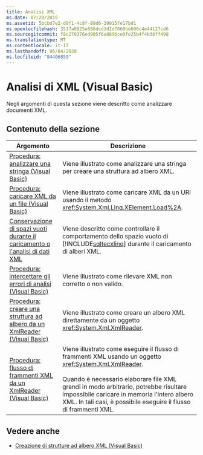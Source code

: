 ```yaml
---
title: Analisi XML
ms.date: 07/20/2015
ms.assetid: 5bcbd7e2-d9f1-4c8f-80d6-39915fe17bd1
ms.openlocfilehash: 3517a0925e886dcd3d2d7860be606c4e44127cd6
ms.sourcegitcommit: f8c270376ed905f6a8896ce0fe25b4f4b38ff498
ms.translationtype: MT
ms.contentlocale: it-IT
ms.lasthandoff: 06/04/2020
ms.locfileid: "84406859"
---
```

# <a name="parsing-xml-visual-basic"></a>Analisi di XML (Visual Basic)
Negli argomenti di questa sezione viene descritto come analizzare documenti XML.  
  
## <a name="in-this-section"></a>Contenuto della sezione  
  
|Argomento|Descrizione|  
|-----------|-----------------|  
|[Procedura: analizzare una stringa (Visual Basic)](how-to-parse-a-string.md)|Viene illustrato come analizzare una stringa per creare una struttura ad albero XML.|  
|[Procedura: caricare XML da un file (Visual Basic)](how-to-load-xml-from-a-file.md)|Viene illustrato come caricare XML da un URI usando il metodo <xref:System.Xml.Linq.XElement.Load%2A>.|  
|[Conservazione di spazi vuoti durante il caricamento o l'analisi di dati XML](preserving-white-space-while-loading-or-parsing-xml.md)|Viene descritto come controllare il comportamento dello spazio vuoto di [!INCLUDE[sqltecxlinq](~/includes/sqltecxlinq-md.md)] durante il caricamento di alberi XML.|  
|[Procedura: intercettare gli errori di analisi (Visual Basic)](how-to-catch-parsing-errors.md)|Viene illustrato come rilevare XML non corretto o non valido.|  
|[Procedura: creare una struttura ad albero da un XmlReader (Visual Basic)](how-to-create-a-tree-from-an-xmlreader.md)|Viene illustrato come creare un albero XML direttamente da un oggetto <xref:System.Xml.XmlReader>.|  
|[Procedura: flusso di frammenti XML da un XmlReader (Visual Basic)](how-to-stream-xml-fragments-from-an-xmlreader.md)|Viene illustrato come eseguire il flusso di frammenti XML usando un oggetto <xref:System.Xml.XmlReader>.<br /><br /> Quando è necessario elaborare file XML grandi in modo arbitrario, potrebbe risultare impossibile caricare in memoria l'intero albero XML. In tali casi, è possibile eseguire il flusso di frammenti XML.|  
  
## <a name="see-also"></a>Vedere anche

- [Creazione di strutture ad albero XML (Visual Basic)](creating-xml-trees.md)
